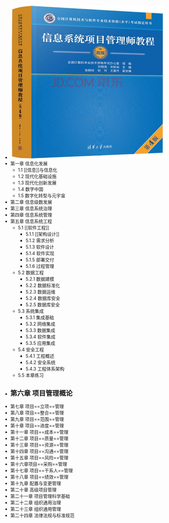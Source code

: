 - ![image.png](../assets/image_1708948285604_0.png)
- 第一章 信息化发展
	- 1.1 [[信息]]与信息化
	- 1.2 现代化基础设施
	- 1.3 现代化创新发展
	- 1.4 数字中国
	- 1.5 数字化转型与元宇宙
- 第二章 信息级数发展
- 第三章 信息系统治理
- 第四章 信息系统管理
- 第五章 信息系统工程
	- 5.1 [[软件工程]]
		- 5.1.1 [[架构设计]]
		- 5.1.2 需求分析
		- 5.1.3 软件设计
		- 5.1.4 软件实现
		- 5.1.5 部署交付
		- 5.1.6 过程管理
	- 5.2 数据工程
		- 5.2.1 数据建模
		- 5.2.2 数据标准化
		- 5.2.3 数据运维
		- 5.2.4 数据库安全
		- 5.2.5 数据库安全
	- 5.3 系统集成
		- 5.3.1 集成基础
		- 5.3.2 网络集成
		- 5.3.3 数据集成
		- 5.3.4 软件集成
		- 5.3.5 应用集成
	- 5.4 安全工程
		- 5.4.1 工程概述
		- 5.4.2 安全系统
		- 5.4.3 工程体系架构
	- 5.5 本章练习
- 第六章 项目管理概论
	-
- 第七章 项目==立项==管理
- 第八章 项目==整合==管理
- 第九章 项目==范围==管理
- 第十章 项目==进度==管理
- 第十一章 项目==成本==管理
- 第十二章 项目==质量==管理
- 第十三章 项目==资源==管理
- 第十四章 项目==沟通==管理
- 第十五章 项目==风险==管理
- 第十六章项目==采购==管理
- 第十七章 项目==干系人==管理
- 第十八章 项目==绩效==管理
- 第十九章 配置与变更管理
- 第二十章 高级项目管理
- 第二十一章 项目管理科学基础
- 第二十二章 组织通用治理
- 第二十三章 组织通用管理
- 第二十四章 法律法规与标准规范